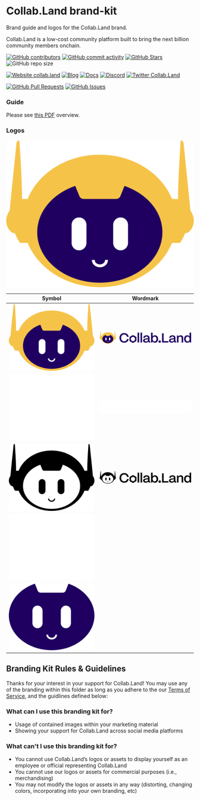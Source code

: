 <!-- This repo uses BASE as a reference https://github.com/base-org/brand-kit/tree/main
and a lot of dynamic Badges https://shields.io/docs/ -->

# Collab.Land brand-kit
Brand guide and logos for the Collab.Land brand.

Collab.Land is a low-cost community platform built to bring the next billion community members onchain.

<!-- Badge row 1 - status -->

[![GitHub contributors](https://img.shields.io/github/contributors/abridged/brand-kit)](https://github.com/abridged/brand-kit/graphs/contributors)
[![GitHub commit activity](https://img.shields.io/github/commit-activity/w/abridged/brand-kit)](https://github.com/abridged/brand-kit/graphs/contributors)
[![GitHub Stars](https://img.shields.io/github/stars/abridged/brand-kit)](https://github.com/abridged/brand-kit/stargazers)
![GitHub repo size](https://img.shields.io/github/repo-size/abridged/brand-kit)

<!-- Badge row 2 - links and profiles -->

[![Website collab.land](https://img.shields.io/website-up-down-green-red/https/collab.land/about)](https://collab.land)
[![Blog](https://img.shields.io/badge/blog-up-green)](https://collabland.mirror.xyz/)
[![Docs](https://img.shields.io/badge/docs-up-green)](https://docs.collab.land/)
[![Discord](https://img.shields.io/discord/904119310702772254?label=discord)](https://discord.gg/collabland)
[![Twitter Collab.Land](https://img.shields.io/twitter/follow/collab_land_?style=social)](https://twitter.com/collab_land_)

<!-- Badge row 3 - detailed status -->

[![GitHub Pull Requests](https://img.shields.io/github/issues-pr-raw/abridged/brand-kit)](https://github.com/abridged/brand-kit/pulls)
[![GitHub Issues](https://img.shields.io/github/issues-raw/abridged/brand-kit)](https://github.com/abridged/brand-kit/issues)

### Guide

Please see [this PDF](guide/guide.pdf) overview.

### Logos

![InProduct](logo/in-product/CollabLand-Logo-Mark-Color.svg)

| Symbol                                                                | Wordmark                                                                |
| --------------------------------------------------------------------  | ----------------------------------------------------------------------- |
| ![LogoColor](logo/symbol/CollabLand-Logo-Mark-Color.svg)              | ![WordmarkColor](logo/wordmark/CollabLand-Full-Logo-Color.svg)          |
| ![LogoWhite](logo/symbol/CollabLand-Logo-Mark-White-Outline.svg)      | ![WordmarkWhite](logo/wordmark/CollabLand-Full-Logo-White-Outline.svg)  |
| ![LogoBlack](logo/symbol/CollabLand-Logo-Mark-Black-Outline.svg)      | ![WordmarkBlack](logo/wordmark/CollabLand-Full-Logo-Black-Outline.svg)  |
| ![SimpleFaceWhite](logo/symbol/CollabLand-Logo-Simple-Face-White.svg) |                                                                         |
| ![SimpleFaceColor](logo/symbol/CollabLand-Logo-Simple-Face-Color.svg) |                                                                         |

## Branding Kit Rules & Guidelines
Thanks for your interest in your support for Collab.Land! You may use any of the branding within this folder as long as you adhere to the our [Terms of Service](https://www.collab.land/terms-of-service), and the guidlines defined below:

### What can I use this branding kit for?
- Usage of contained images within your marketing material
- Showing your support for Collab.Land across social media platforms
### What can't I use this branding kit for?
- You cannot use Collab.Land’s logos or assets to display yourself as an employee or official representing Collab.Land
- You cannot use our logos or assets for commercial purposes (i.e., merchandising)
- You may not modify the logos or assets in any way (distorting, changing colors, incorporating into your own branding, etc)
